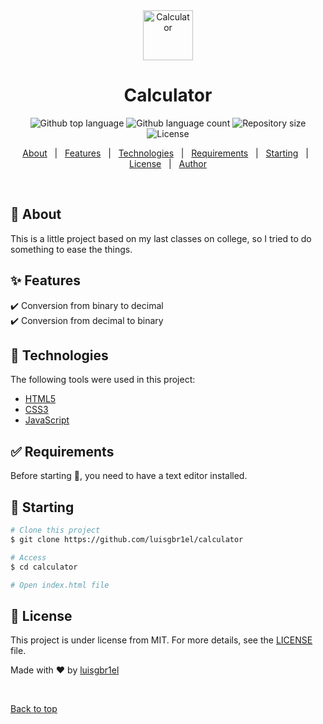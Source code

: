 <div align="center" id="top"> 
  <img width="80px" src="https://github.githubassets.com/images/spinners/octocat-spinner-128.gif" alt="Calculator" />
</div>

<h1 align="center">Calculator</h1>

<p align="center">
  <img alt="Github top language" src="https://img.shields.io/github/languages/top/luisgbr1el/calculator?color=green">

  <img alt="Github language count" src="https://img.shields.io/github/languages/count/luisgbr1el/calculator?color=green">

  <img alt="Repository size" src="https://img.shields.io/github/repo-size/luisgbr1el/calculator?color=green">

  <img alt="License" src="https://img.shields.io/github/license/luisgbr1el/calculator?color=green">

  <!-- <img alt="Github issues" src="https://img.shields.io/github/issues/luisgbr1el/calculator?color=56BEB8" /> -->

  <!-- <img alt="Github forks" src="https://img.shields.io/github/forks/luisgbr1el/calculator?color=56BEB8" /> -->

  <!-- <img alt="Github stars" src="https://img.shields.io/github/stars/luisgbr1el/calculator?color=56BEB8" /> -->
</p>

<!-- Status -->

<!-- <h4 align="center"> 
	🚧  Calculator 🚀 Under construction...  🚧
</h4> 

<hr> -->

<p align="center">
  <a href="#dart-about">About</a> &#xa0; | &#xa0; 
  <a href="#sparkles-features">Features</a> &#xa0; | &#xa0;
  <a href="#rocket-technologies">Technologies</a> &#xa0; | &#xa0;
  <a href="#white_check_mark-requirements">Requirements</a> &#xa0; | &#xa0;
  <a href="#checkered_flag-starting">Starting</a> &#xa0; | &#xa0;
  <a href="#memo-license">License</a> &#xa0; | &#xa0;
  <a href="https://github.com/luisgbr1el" target="_blank">Author</a>
</p>

<br>

## :dart: About ##

This is a little project based on my last classes on college, so I tried to do something to ease the things.

## :sparkles: Features ##

:heavy_check_mark: Conversion from binary to decimal\
:heavy_check_mark: Conversion from decimal to binary

## :rocket: Technologies ##

The following tools were used in this project:

- [HTML5](https://html.spec.whatwg.org/multipage/)
- [CSS3](https://www.w3.org/TR/css3-roadmap/)
- [JavaScript](https://www.javascript.com)

## :white_check_mark: Requirements ##

Before starting :checkered_flag:, you need to have a text editor installed.

## :checkered_flag: Starting ##

```bash
# Clone this project
$ git clone https://github.com/luisgbr1el/calculator

# Access
$ cd calculator

# Open index.html file
```

## :memo: License ##

This project is under license from MIT. For more details, see the [LICENSE](LICENSE.md) file.


Made with :heart: by <a href="https://github.com/luisgbr1el" target="_blank">luisgbr1el</a>

&#xa0;

<a href="#top">Back to top</a>
